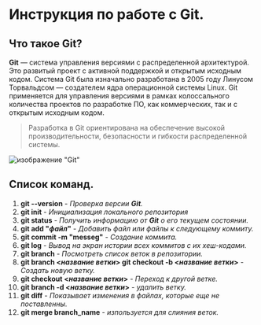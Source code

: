 # Инструкция по работе с Git.

## Что такое Git?

**Git** — система управления версиями с распределенной архитектурой. Это развитый проект с активной поддержкой и открытым исходным кодом. Система Git была изначально разработана в 2005 году Линусом Торвальдсом — создателем ядра операционной системы Linux. Git применяется для управления версиями в рамках колоссального количества проектов по разработке ПО, как коммерческих, так и с открытым исходным кодом.

>Разработка в Git ориентирована на обеспечение высокой производительности, безопасности и гибкости распределенной системы.

![изображение "Git"](index.jpeg)

## Список команд.

1. **git --version** - _Проверка версии **Git**._ 
2. **git init** - _Инициализация локального репозитория_
3. **git status** - *Получить информацию от **Git** о его  текущем состоянии.*
4. **git add "*файл*"** - *Добавить файл или файлы к следующему коммиту.*
5. **git commit -m "messeg"** - *Создание коммита.*
6. **git log** - *Вывод на экран истории всех коммитов с их хеш-кодами.*
7. **git branch** - *Посмотреть список веток  в репозитории.*
8. **git branch <*название ветки*>  git checkout -b <*название ветки*>** - *Создать новую ветку.*
9. **git checkout <*название ветки*>** - *Переход к другой ветке.*
10. **git branch -d <*название ветки*>** - *удалить ветку.*
11. __git diff__ - _Показывает изменения в файлах, которые еще не поставленны._ 
12. __git merge branch_name__ - *изпользуется для слияния веток.*
